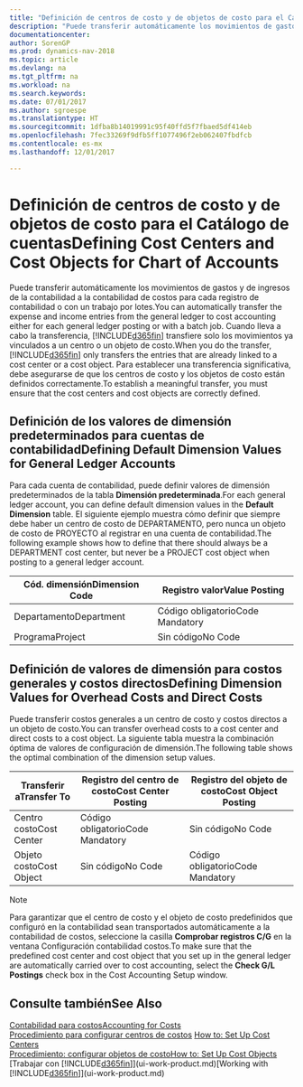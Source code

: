 ```yaml
---
title: "Definición de centros de costo y de objetos de costo para el Catálogo de cuentas"
description: "Puede transferir automáticamente los movimientos de gastos y de ingresos de la contabilidad a la contabilidad de costos para cada registro de contabilidad o con un trabajo por lotes. Cuando lleva a cabo la transferencia, el sistema transfiere solo los movimientos ya vinculados a un centro o un objeto de costo. Para establecer una transferencia significativa, debe asegurarse de que los centros de costo y los objetos de costo están definidos correctamente."
documentationcenter: 
author: SorenGP
ms.prod: dynamics-nav-2018
ms.topic: article
ms.devlang: na
ms.tgt_pltfrm: na
ms.workload: na
ms.search.keywords: 
ms.date: 07/01/2017
ms.author: sgroespe
ms.translationtype: HT
ms.sourcegitcommit: 1dfba8b14019991c95f40ffd5f7fbaed5df414eb
ms.openlocfilehash: 7fec33269f9dfb5ff1077496f2eb062407fbdfcb
ms.contentlocale: es-mx
ms.lasthandoff: 12/01/2017

---
```

# <a name="defining-cost-centers-and-cost-objects-for-chart-of-accounts"></a><span data-ttu-id="6b950-105">Definición de centros de costo y de objetos de costo para el Catálogo de cuentas</span><span class="sxs-lookup"><span data-stu-id="6b950-105">Defining Cost Centers and Cost Objects for Chart of Accounts</span></span>
<span data-ttu-id="6b950-106">Puede transferir automáticamente los movimientos de gastos y de ingresos de la contabilidad a la contabilidad de costos para cada registro de contabilidad o con un trabajo por lotes.</span><span class="sxs-lookup"><span data-stu-id="6b950-106">You can automatically transfer the expense and income entries from the general ledger to cost accounting either for each general ledger posting or with a batch job.</span></span> <span data-ttu-id="6b950-107">Cuando lleva a cabo la transferencia, [!INCLUDE[d365fin](includes/d365fin_md.md)] transfiere solo los movimientos ya vinculados a un centro o un objeto de costo.</span><span class="sxs-lookup"><span data-stu-id="6b950-107">When you do the transfer, [!INCLUDE[d365fin](includes/d365fin_md.md)] only transfers the entries that are already linked to a cost center or a cost object.</span></span> <span data-ttu-id="6b950-108">Para establecer una transferencia significativa, debe asegurarse de que los centros de costo y los objetos de costo están definidos correctamente.</span><span class="sxs-lookup"><span data-stu-id="6b950-108">To establish a meaningful transfer, you must ensure that the cost centers and cost objects are correctly defined.</span></span>  

## <a name="defining-default-dimension-values-for-general-ledger-accounts"></a><span data-ttu-id="6b950-109">Definición de los valores de dimensión predeterminados para cuentas de contabilidad</span><span class="sxs-lookup"><span data-stu-id="6b950-109">Defining Default Dimension Values for General Ledger Accounts</span></span>  
<span data-ttu-id="6b950-110">Para cada cuenta de contabilidad, puede definir valores de dimensión predeterminados de la tabla **Dimensión predeterminada**.</span><span class="sxs-lookup"><span data-stu-id="6b950-110">For each general ledger account, you can define default dimension values in the **Default Dimension** table.</span></span> <span data-ttu-id="6b950-111">El siguiente ejemplo muestra cómo definir que siempre debe haber un centro de costo de DEPARTAMENTO, pero nunca un objeto de costo de PROYECTO al registrar en una cuenta de contabilidad.</span><span class="sxs-lookup"><span data-stu-id="6b950-111">The following example shows how to define that there should always be a DEPARTMENT cost center, but never be a PROJECT cost object when posting to a general ledger account.</span></span>  

|<span data-ttu-id="6b950-112">**Cód. dimensión**</span><span class="sxs-lookup"><span data-stu-id="6b950-112">**Dimension Code**</span></span>|<span data-ttu-id="6b950-113">**Registro valor**</span><span class="sxs-lookup"><span data-stu-id="6b950-113">**Value Posting**</span></span>|  
|------------------------------------------|-----------------------------------------|  
|<span data-ttu-id="6b950-114">Departamento</span><span class="sxs-lookup"><span data-stu-id="6b950-114">Department</span></span>|<span data-ttu-id="6b950-115">Código obligatorio</span><span class="sxs-lookup"><span data-stu-id="6b950-115">Code Mandatory</span></span>|  
|<span data-ttu-id="6b950-116">Programa</span><span class="sxs-lookup"><span data-stu-id="6b950-116">Project</span></span>|<span data-ttu-id="6b950-117">Sin código</span><span class="sxs-lookup"><span data-stu-id="6b950-117">No Code</span></span>|  

## <a name="defining-dimension-values-for-overhead-costs-and-direct-costs"></a><span data-ttu-id="6b950-118">Definición de valores de dimensión para costos generales y costos directos</span><span class="sxs-lookup"><span data-stu-id="6b950-118">Defining Dimension Values for Overhead Costs and Direct Costs</span></span>  
 <span data-ttu-id="6b950-119">Puede transferir costos generales a un centro de costo y costos directos a un objeto de costo.</span><span class="sxs-lookup"><span data-stu-id="6b950-119">You can transfer overhead costs to a cost center and direct costs to a cost object.</span></span> <span data-ttu-id="6b950-120">La siguiente tabla muestra la combinación óptima de valores de configuración de dimensión.</span><span class="sxs-lookup"><span data-stu-id="6b950-120">The following table shows the optimal combination of the dimension setup values.</span></span>  

|<span data-ttu-id="6b950-121">Transferir a</span><span class="sxs-lookup"><span data-stu-id="6b950-121">Transfer To</span></span>|<span data-ttu-id="6b950-122">Registro del centro de costo</span><span class="sxs-lookup"><span data-stu-id="6b950-122">Cost Center Posting</span></span>|<span data-ttu-id="6b950-123">Registro del objeto de costo</span><span class="sxs-lookup"><span data-stu-id="6b950-123">Cost Object Posting</span></span>|  
|-----------------|-------------------------|-------------------------|  
|<span data-ttu-id="6b950-124">Centro costo</span><span class="sxs-lookup"><span data-stu-id="6b950-124">Cost Center</span></span>|<span data-ttu-id="6b950-125">Código obligatorio</span><span class="sxs-lookup"><span data-stu-id="6b950-125">Code Mandatory</span></span>|<span data-ttu-id="6b950-126">Sin código</span><span class="sxs-lookup"><span data-stu-id="6b950-126">No Code</span></span>|  
|<span data-ttu-id="6b950-127">Objeto costo</span><span class="sxs-lookup"><span data-stu-id="6b950-127">Cost Object</span></span>|<span data-ttu-id="6b950-128">Sin código</span><span class="sxs-lookup"><span data-stu-id="6b950-128">No Code</span></span>|<span data-ttu-id="6b950-129">Código obligatorio</span><span class="sxs-lookup"><span data-stu-id="6b950-129">Code Mandatory</span></span>|  

> [!NOTE]  
>  <span data-ttu-id="6b950-130">Para garantizar que el centro de costo y el objeto de costo predefinidos que configuró en la contabilidad sean transportados automáticamente a la contabilidad de costos, seleccione la casilla **Comprobar registros C/G** en la ventana Configuración contabilidad costos.</span><span class="sxs-lookup"><span data-stu-id="6b950-130">To make sure that the predefined cost center and cost object that you set up in the general ledger are automatically carried over to cost accounting, select the **Check G/L Postings** check box in the Cost Accounting Setup window.</span></span>  

## <a name="see-also"></a><span data-ttu-id="6b950-131">Consulte también</span><span class="sxs-lookup"><span data-stu-id="6b950-131">See Also</span></span>  
[<span data-ttu-id="6b950-132">Contabilidad para costos</span><span class="sxs-lookup"><span data-stu-id="6b950-132">Accounting for Costs</span></span>](finance-manage-cost-accounting.md)  
<span data-ttu-id="6b950-133">[Procedimiento para configurar centros de costos](finance-how-to-set-up-cost-centers.md) </span><span class="sxs-lookup"><span data-stu-id="6b950-133">[How to: Set Up Cost Centers](finance-how-to-set-up-cost-centers.md) </span></span>  
[<span data-ttu-id="6b950-134">Procedimiento: configurar objetos de costo</span><span class="sxs-lookup"><span data-stu-id="6b950-134">How to: Set Up Cost Objects</span></span>](finance-how-to-set-up-cost-objects.md)  
<span data-ttu-id="6b950-135">[Trabajar con [!INCLUDE[d365fin](includes/d365fin_md.md)]](ui-work-product.md)</span><span class="sxs-lookup"><span data-stu-id="6b950-135">[Working with [!INCLUDE[d365fin](includes/d365fin_md.md)]](ui-work-product.md)</span></span>


